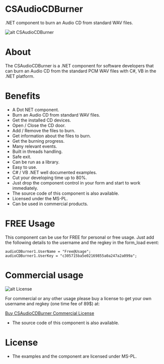 # CSAudioCDBurner
.NET component to burn an Audio CD from standard WAV files.

![alt CSAudioCDBurner](https://www.microncode.com/images/developers/cs-audio-cd-burner/images/cs-audio-cd-burner.png "CSAudioCDBurner")

# About
The CSAudioCDBurner is a .NET component for software developers that can burn an Audio CD from the standard PCM WAV files with C#, VB in the .NET platform.

# Benefits
- A Dot NET component.
- Burn an Audio CD from standard WAV files.
- Get the installed CD devices.
- Open / Close the CD door.
- Add / Remove the files to burn.
- Get information about the files to burn.
- Get the burning progress.
- Many relevant events.
- Built in threads handling.
- Safe exit.
- Can be run as a library.
- Easy to use.
- C# / VB .NET well documented examples.
- Cut your developing time up to 80%.
- Just drop the component control in your form and start to work immediately.
- The source code of this component is also available.
- Licensed under the MS-PL.
- Can be used in commercial products.

# FREE Usage
This component can be use for FREE for personal or free usage. Just add the following details to the username and the regkey in the form_load event:

```
audioCDBurner1.UserName = "Free@Usage";
audioCDBurner1.UserKey = "c305715ba5e02169855a0a247a2a099a";
```

# Commercial usage

![alt License](http://www.microncode.com/images/medal128.png "License")

For commercial or any other usage please buy a license to get your own username and regkey (one time fee of 89$) at:

[Buy CSAudioCDBurner Commercial License](https://order.shareit.com/cart/add?vendorid=200277377&PRODUCT[300914523]=1)

* The source code of this component is also available.

# License
- The examples and the component are licensed under MS-PL. 
